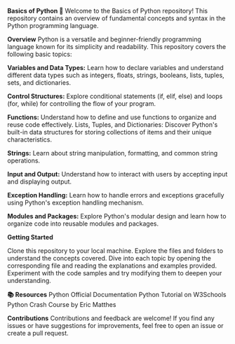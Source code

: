 **Basics of Python 🐍**
Welcome to the Basics of Python repository! This repository contains an overview of fundamental concepts and syntax in the Python programming language.

**Overview**
Python is a versatile and beginner-friendly programming language known for its simplicity and readability. This repository covers the following basic topics:

**Variables and Data Types:**
Learn how to declare variables and understand different data types such as integers, floats, strings, booleans, lists, tuples, sets, and dictionaries.

**Control Structures:** Explore conditional statements (if, elif, else) and loops (for, while) for controlling the flow of your program.

**Functions:** Understand how to define and use functions to organize and reuse code effectively. Lists, Tuples, and Dictionaries: Discover Python's built-in data structures for storing collections of items and their unique characteristics.

**Strings:** Learn about string manipulation, formatting, and common string operations.

**Input and Output:** Understand how to interact with users by accepting input and displaying output.

**Exception Handling:** Learn how to handle errors and exceptions gracefully using Python's exception handling mechanism.

**Modules and Packages:** Explore Python's modular design and learn how to organize code into reusable modules and packages.

**Getting Started**

Clone this repository to your local machine.
Explore the files and folders to understand the concepts covered.
Dive into each topic by opening the corresponding file and reading the explanations and examples provided.
Experiment with the code samples and try modifying them to deepen your understanding.

**📚 Resources**
Python Official Documentation
Python Tutorial on W3Schools
Python Crash Course by Eric Matthes

**Contributions**
Contributions and feedback are welcome! If you find any issues or have suggestions for improvements, feel free to open an issue or create a pull request.
